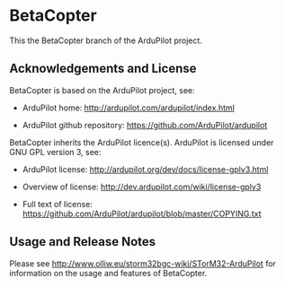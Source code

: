 # BetaCopter 

This the BetaCopter branch of the ArduPilot project.

## Acknowledgements and License ##

BetaCopter is based on the ArduPilot project, see: 

- ArduPilot home: http://ardupilot.com/ardupilot/index.html

- ArduPilot github repository: https://github.com/ArduPilot/ardupilot

BetaCopter inherits the ArduPilot licence(s). ArduPilot is licensed under GNU GPL version 3, see:

- ArduPilot license: http://ardupilot.org/dev/docs/license-gplv3.html

- Overview of license: http://dev.ardupilot.com/wiki/license-gplv3

- Full text of license: https://github.com/ArduPilot/ardupilot/blob/master/COPYING.txt

## Usage and Release Notes ##

Please see http://www.olliw.eu/storm32bgc-wiki/STorM32-ArduPilot for information on the usage and features of BetaCopter.

